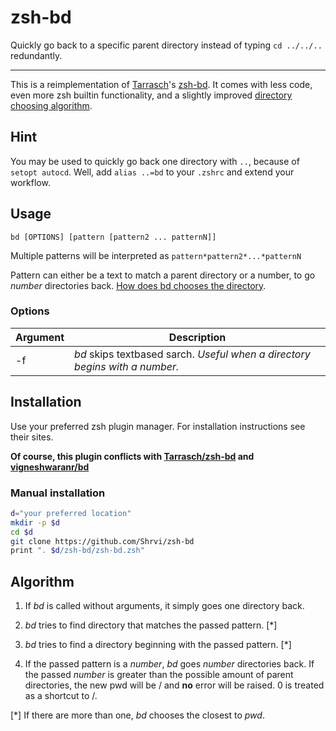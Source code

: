 # zsh-bd

Quickly go back to a specific parent directory instead of typing `cd ../../..` redundantly.

---

This is a reimplementation of [Tarrasch](https://github.com/Tarrasch)'s [zsh-bd](https://github.com/Tarrasch/zsh-bd).
It comes with less code,  even more zsh builtin functionality, and a slightly improved [directory choosing algorithm](#algorithm).



## Hint

You may be used to quickly go back one directory with `..`, because of `setopt autocd`.
Well, add `alias ..=bd` to your `.zshrc` and extend your workflow.


## Usage

`bd [OPTIONS] [pattern [pattern2 ... patternN]]`

Multiple patterns will be interpreted as `pattern*pattern2*...*patternN`

Pattern can either be a text to match a parent directory or a number, to go _number_ directories back. [How does bd chooses the directory](#algorithm).


### Options

| Argument | Description |
| -------- | ----------- |
| -f | _bd_ skips textbased sarch. _Useful when a directory begins with a number._ |


## Installation

Use your preferred zsh plugin manager. For installation instructions see their sites.

**Of course, this plugin conflicts with [Tarrasch/zsh-bd](https://github.com/Tarrasch/zsh-bd) and [vigneshwaranr/bd](https://github.com/vigneshwaranr/bd)**

### Manual installation


```sh
d="your preferred location"
mkdir -p $d
cd $d
git clone https://github.com/Shrvi/zsh-bd
print ". $d/zsh-bd/zsh-bd.zsh"
```

## Algorithm

1. If _bd_ is called without arguments, it simply goes one directory back.

2. _bd_ tries to find directory that matches the passed pattern. [\*]

3. _bd_ tries to find a directory beginning with the passed pattern. [\*]

4. If the passed pattern is a _number_, _bd_ goes _number_ directories back.  If the passed _number_ is greater than the possible amount of parent directories, the new pwd will be / and **no** error will be raised. 0 is treated as a shortcut to /.

[\*] If there are more than one, _bd_ chooses the closest to _pwd_.

